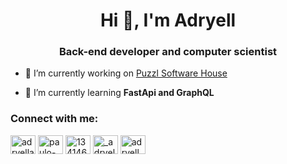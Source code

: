 <h1 align="center">Hi 👋, I'm Adryell</h1>
<h3 align="center">Back-end developer and computer scientist</h3>

- 🔭 I’m currently working on [Puzzl Software House](https://www.puzzl.com.br)

- 🌱 I’m currently learning **FastApi and GraphQL**

<h3 align="left">Connect with me:</h3>
<p align="left">
<a href="https://twitter.com/adryellazy" target="blank"><img align="center" src="https://raw.githubusercontent.com/rahuldkjain/github-profile-readme-generator/master/src/images/icons/Social/twitter.svg" alt="adryellazy" height="30" width="40" /></a>
<a href="https://linkedin.com/in/paulo-adryell-andrade-cardoso-849a4117a/" target="blank"><img align="center" src="https://raw.githubusercontent.com/rahuldkjain/github-profile-readme-generator/master/src/images/icons/Social/linked-in-alt.svg" alt="paulo-adryell-andrade-cardoso-849a4117a/" height="30" width="40" /></a>
<a href="https://stackoverflow.com/users/13414674" target="blank"><img align="center" src="https://raw.githubusercontent.com/rahuldkjain/github-profile-readme-generator/master/src/images/icons/Social/stack-overflow.svg" alt="13414674" height="30" width="40" /></a>
<a href="https://instagram.com/_adryell.md" target="blank"><img align="center" src="https://raw.githubusercontent.com/rahuldkjain/github-profile-readme-generator/master/src/images/icons/Social/instagram.svg" alt="_adryell.md" height="30" width="40" /></a>
<a href="https://www.youtube.com/c/adryell" target="blank"><img align="center" src="https://raw.githubusercontent.com/rahuldkjain/github-profile-readme-generator/master/src/images/icons/Social/youtube.svg" alt="adryell" height="30" width="40" /></a>
</p>
